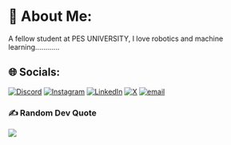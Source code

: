 # 💫 About Me:
A fellow student at PES UNIVERSITY, I love robotics and machine learning............


## 🌐 Socials:
[![Discord](https://img.shields.io/badge/Discord-%237289DA.svg?logo=discord&logoColor=white)](https://discord.gg/https://discord.gg/6myspVCW) [![Instagram](https://img.shields.io/badge/Instagram-%23E4405F.svg?logo=Instagram&logoColor=white)](https://instagram.com/https://www.instagram.com/adarsh__0110/) [![LinkedIn](https://img.shields.io/badge/LinkedIn-%230077B5.svg?logo=linkedin&logoColor=white)](https://linkedin.com/in/www.linkedin.com/in/adarsh-d-443188252/) [![X](https://img.shields.io/badge/X-black.svg?logo=X&logoColor=white)](https://x.com/https://x.com/AdarshD0110?t=R4UKpAOF94RCSD84nDydFw&s=09&mx=2) [![email](https://img.shields.io/badge/Email-D14836?logo=gmail&logoColor=white)](mailto:adarshvijaya22@gmail.com) 

### ✍️ Random Dev Quote
![](https://quotes-github-readme.vercel.app/api?type=horizontal&theme=radical)

<!-- Proudly created with GPRM ( https://gprm.itsvg.in ) -->

